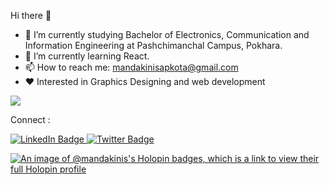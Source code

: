 Hi there 👋

- 🔭 I’m currently studying Bachelor of Electronics, Communication and Information Engineering at Pashchimanchal Campus, Pokhara. 
- 🌱 I’m currently learning React.
- 📫 How to reach me: mandakinisapkota@gmail.com
- ❤ Interested in Graphics Designing and web development


<!--
**Mandakini-S/Mandakini-S** is a ✨ _special_ ✨ repository because its `README.md` (this file) appears on your GitHub profile.

Here are some ideas to get you started:

- 🔭 I’m currently working on ...
- 🌱 I’m currently learning ...
- 👯 I’m looking to collaborate on ...
- 🤔 I’m looking for help with ...
- 💬 Ask me about ...
- 📫 How to reach me: ...
- 😄 Pronouns: ...
- ⚡ Fun fact: ...
-->


<!-- For profile visit -->
  ![](https://komarev.com/ghpvc/?username=Mandakini-S&color=dc143c)


Connect :
<div id="badges">
 
  <a href="https://www.linkedin.com/in/mandakini-sapkota-945164232/ target=_blank">
    <img src="https://img.shields.io/badge/LinkedIn-blue?style=for-the-badge&logo=linkedin&logoColor=white" alt="LinkedIn Badge"/>
  </a>
 <!-- <a href="https://www.facebook.com/mandakini.sapkota/">
    <img src="https://img.shields.io/badge/Facebook-blue?style=for-the-badge&logo=facebook&logoColor=white" alt="Facebook Badge"/>
  </a> -->
  <a href="https://twitter.com/mandakini_09">
    <img src="https://img.shields.io/badge/Twitter-blue?style=for-the-badge&logo=twitter&logoColor=white" alt="Twitter Badge"/>
  </a>
</div>

<!-- [![GitHub Streak](https://github-readme-streak-stats.herokuapp.com?user=Mandakini-S&theme=dark&hide_border=true)](https://git.io/streak-stats)  -->
[![An image of @mandakinis's Holopin badges, which is a link to view their full Holopin profile](https://holopin.me/mandakinis)](https://holopin.io/@mandakinis)
